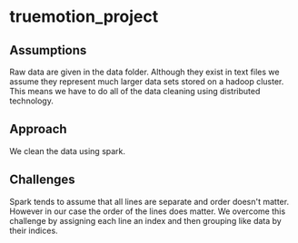 # truemotion_project
## Assumptions
Raw data are given in the data folder.  Although they exist in text files we assume they represent much larger data sets 
stored on a hadoop cluster.  This means we have to do all of the data cleaning using distributed technology.  

## Approach
We clean the data using spark.  

## Challenges
Spark tends to assume that all lines are separate and order doesn't matter.  However in our case the order of the lines
does matter.  We overcome this challenge by assigning each line an index and then grouping like data by their indices.
